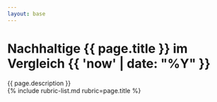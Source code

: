 ```yaml
---
layout: base
---
```


<div class="jumbotron">
  <div class="container">
    <h1 class="h1">Nachhaltige {{ page.title }} im Vergleich {{ 'now' | date: "%Y" }}</h1>
    <div>{{ page.description }}</div>
  </div>
</div>
<div class="container">
  {% include rubric-list.md rubric=page.title %}
</div>